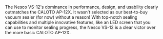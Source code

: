 The Nesco VS-12's dominance in performance, design, and usability clearly outmatches the CALOTO AP-12X. It wasn’t selected as our best-to-buy vacuum sealer (for now) without a reason! With top-notch sealing capabilities and multiple innovative features, like an LED screen that you can use to monitor sealing progress, the Nesco VS-12 is a clear victor over the more basic CALOTO AP-12X.
